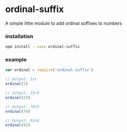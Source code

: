 # ordinal-suffix

A simple little module to add ordinal suffixes to numbers

### installation
```bash
npm install --save ordinal-suffix
```

### example
```js
var ordinal = require('ordinal-suffix')

// Output: 1st
ordinal(1)

// Output: 23rd
ordinal(23)

// Output: 70th
ordinal(70)

// Output: 92nd
ordinal(92)
```
